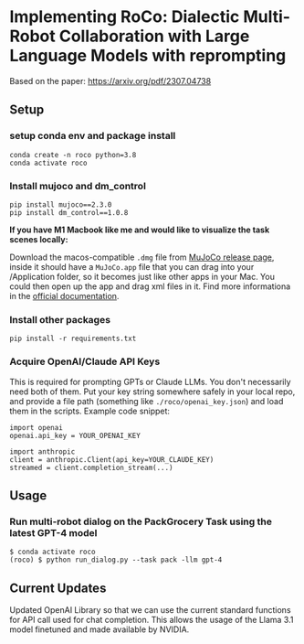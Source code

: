 # Implementing RoCo: Dialectic Multi-Robot Collaboration with Large Language Models with reprompting


Based on the paper: https://arxiv.org/pdf/2307.04738

## Setup
### setup conda env and package install
```
conda create -n roco python=3.8 
conda activate roco
```
### Install mujoco and dm_control 
```
pip install mujoco==2.3.0
pip install dm_control==1.0.8 
```
**If you have M1 Macbook like me and would like to visualize the task scenes locally:**

Download the macos-compatible `.dmg` file from [MuJoCo release page](https://github.com/deepmind/mujoco/releases), inside it should have a `MuJoCo.app` file that you can drag into your /Application folder, so it becomes just like other apps in your Mac. You could then open up the app and drag xml files in it. Find more informationa in the [official documentation](https://mujoco.readthedocs.io/en/latest/programming/#getting-started).

### Install other packages
```
pip install -r requirements.txt
```

### Acquire OpenAI/Claude API Keys
This is required for prompting GPTs or Claude LLMs. You don't necessarily need both of them. Put your key string somewhere safely in your local repo, and provide a file path (something like `./roco/openai_key.json`) and load them in the scripts. Example code snippet:
```
import openai  
openai.api_key = YOUR_OPENAI_KEY

import anthropic
client = anthropic.Client(api_key=YOUR_CLAUDE_KEY)
streamed = client.completion_stream(...)  
```

## Usage 
### Run multi-robot dialog on the PackGrocery Task using the latest GPT-4 model
```
$ conda activate roco
(roco) $ python run_dialog.py --task pack -llm gpt-4
```
## Current Updates
Updated OpenAI Library so that we can use the current standard functions for API call used for chat completion. This allows the usage of the Llama 3.1 model finetuned and made available by NVIDIA.
